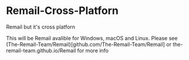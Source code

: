 # Remail-Cross-Platforn
Remail but it's cross platforn

This will be Remail avalible for Windows, macOS and Linux.
Please see (The-Remail-Team/Remail)[github.com/The-Remail-Team/Remail] or the-remail-team.github.io/Remail for more info
